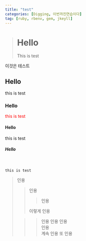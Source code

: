 ```yaml
---
title: "test"
categories: [Digging, 이번까진연습이다]
tag: [ruby, rbenv, gem, jkeyll]
---
```


> # Hello
>
> This is test

이것은 테스트

## Hello

this is test

### Hello

<font color = 'red'>

this is test

</font>

#### Hello

this is test

##### Hello

  <br>

```
this is test
```

> 인용
>
> > 인용
> >
> > > 인용
> >
> > 이렇게 인용
>
> > > 인용
> > > 인용
> > > 인용  
> > > 인용  
> > > 계속 인용
> > > 또 인용
